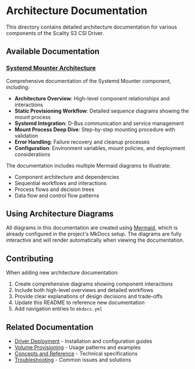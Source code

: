 # Architecture Documentation

This directory contains detailed architecture documentation for various components of the Scality S3 CSI Driver.

## Available Documentation

### [Systemd Mounter Architecture](systemd-mounter-architecture.md)

Comprehensive documentation of the Systemd Mounter component, including:

- **Architecture Overview**: High-level component relationships and interactions
- **Static Provisioning Workflow**: Detailed sequence diagrams showing the mount process
- **Systemd Integration**: D-Bus communication and service management
- **Mount Process Deep Dive**: Step-by-step mounting procedure with validation
- **Error Handling**: Failure recovery and cleanup processes
- **Configuration**: Environment variables, mount policies, and deployment considerations

The documentation includes multiple Mermaid diagrams to illustrate:
- Component architecture and dependencies
- Sequential workflows and interactions
- Process flows and decision trees
- Data flow and control flow patterns

## Using Architecture Diagrams

All diagrams in this documentation are created using [Mermaid](https://mermaid.js.org/), which is already configured in the project's MkDocs setup. The diagrams are fully interactive and will render automatically when viewing the documentation.

## Contributing

When adding new architecture documentation:

1. Create comprehensive diagrams showing component interactions
2. Include both high-level overviews and detailed workflows
3. Provide clear explanations of design decisions and trade-offs
4. Update this README to reference new documentation
5. Add navigation entries to `mkdocs.yml`

## Related Documentation

- [Driver Deployment](../driver-deployment/) - Installation and configuration guides
- [Volume Provisioning](../volume-provisioning/) - Usage patterns and examples
- [Concepts and Reference](../concepts-and-reference/) - Technical specifications
- [Troubleshooting](../troubleshooting.md) - Common issues and solutions